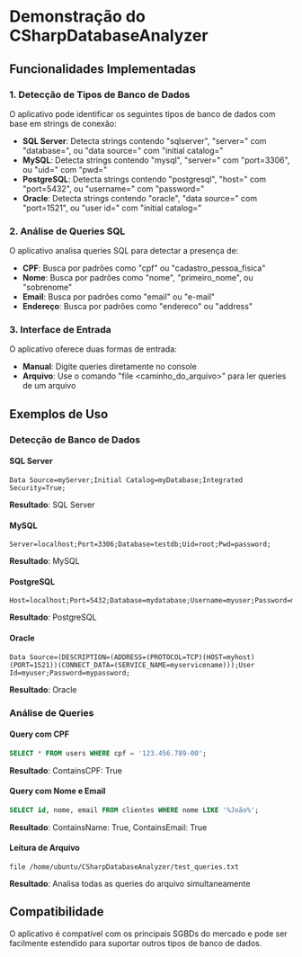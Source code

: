 # Demonstração do CSharpDatabaseAnalyzer

## Funcionalidades Implementadas

### 1. Detecção de Tipos de Banco de Dados
O aplicativo pode identificar os seguintes tipos de banco de dados com base em strings de conexão:

- **SQL Server**: Detecta strings contendo "sqlserver", "server=" com "database=", ou "data source=" com "initial catalog="
- **MySQL**: Detecta strings contendo "mysql", "server=" com "port=3306", ou "uid=" com "pwd="
- **PostgreSQL**: Detecta strings contendo "postgresql", "host=" com "port=5432", ou "username=" com "password="
- **Oracle**: Detecta strings contendo "oracle", "data source=" com "port=1521", ou "user id=" com "initial catalog="

### 2. Análise de Queries SQL
O aplicativo analisa queries SQL para detectar a presença de:

- **CPF**: Busca por padrões como "cpf" ou "cadastro_pessoa_fisica"
- **Nome**: Busca por padrões como "nome", "primeiro_nome", ou "sobrenome"
- **Email**: Busca por padrões como "email" ou "e-mail"
- **Endereço**: Busca por padrões como "endereco" ou "address"

### 3. Interface de Entrada
O aplicativo oferece duas formas de entrada:

- **Manual**: Digite queries diretamente no console
- **Arquivo**: Use o comando "file <caminho_do_arquivo>" para ler queries de um arquivo

## Exemplos de Uso

### Detecção de Banco de Dados

#### SQL Server
```
Data Source=myServer;Initial Catalog=myDatabase;Integrated Security=True;
```
**Resultado**: SQL Server

#### MySQL
```
Server=localhost;Port=3306;Database=testdb;Uid=root;Pwd=password;
```
**Resultado**: MySQL

#### PostgreSQL
```
Host=localhost;Port=5432;Database=mydatabase;Username=myuser;Password=mypassword;
```
**Resultado**: PostgreSQL

#### Oracle
```
Data Source=(DESCRIPTION=(ADDRESS=(PROTOCOL=TCP)(HOST=myhost)(PORT=1521))(CONNECT_DATA=(SERVICE_NAME=myservicename)));User Id=myuser;Password=mypassword;
```
**Resultado**: Oracle

### Análise de Queries

#### Query com CPF
```sql
SELECT * FROM users WHERE cpf = '123.456.789-00';
```
**Resultado**: ContainsCPF: True

#### Query com Nome e Email
```sql
SELECT id, nome, email FROM clientes WHERE nome LIKE '%João%';
```
**Resultado**: ContainsName: True, ContainsEmail: True

#### Leitura de Arquivo
```
file /home/ubuntu/CSharpDatabaseAnalyzer/test_queries.txt
```
**Resultado**: Analisa todas as queries do arquivo simultaneamente

## Compatibilidade
O aplicativo é compatível com os principais SGBDs do mercado e pode ser facilmente estendido para suportar outros tipos de banco de dados.


